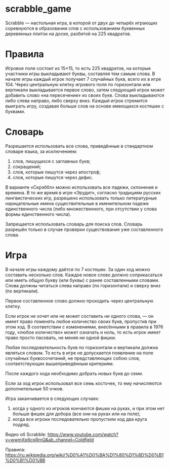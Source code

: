 # scrabble_game
Scrabble — настольная игра, в которой от двух до четырёх играющих соревнуются в образовании слов с использованием буквенных деревянных плиток на доске, разбитой на 225 квадратов. 


# Правила
Игровое поле состоит из 15×15, то есть 225 квадратов, на которые участники игры выкладывают буквы, составляя тем самым слова. В начале игры каждый игрок получает 7 случайных букв, всего их в игре 104. Через центральную клетку игрового поля по горизонтали или вертикали выкладывается первое слово, затем следующий игрок может добавить слово «на пересечение» из своих букв. Слова выкладываются либо слева направо, либо сверху вниз. Каждый игрок стремится выиграть игру, создавая больше слов на основе имеющихся костяшек с буквами.

# Словарь
Разрешается использовать все слова, приведённые в стандартном словаре языка, за исключением:
  1) слов, пишущихся с заглавных букв;
  2) сокращений;
  3) cлов, которые пишутся через апостроф;
  4) слов, которые пишутся через дефис.
  
В варианте «Скрэббл» можно использовать все падежи, склонения и времена. В то же время в игре «Эрудит», согласно традициям русских лингвистических игр, разрешено использовать только литературные нарицательные имена существительные в именительном падеже единственного числа (либо множественного, при отсутствии у слова формы единственного числа).

Запрещается использовать словарь для поиска слов. Словарь разрешён только в случае проверки существования уже составленного слова.

# Игра
В начале игры каждому даётся по 7 костяшек. За один ход можно составить несколько слов. Каждое новое слово должно соприкасаться или иметь общую букву (или буквы) с ранее составленными словами. Слова должны читаться слева направо (по горизонтали) и сверху вниз (по вертикали).

Первое составленное слово должно проходить через центральную клетку.

Если игрок не хочет или не может составить ни одного слова, — он имеет право поменять любое количество своих букв, пропустив при этом ход. В соответствии с изменениями, внесёнными в правила в 1976 году, «любое количество» может означать и ноль, то есть игрок имеет право просто пасовать, не меняя ни одной фишки.

Любая последовательность букв по горизонтали и вертикали должна являться словом. То есть в игре не допускается появление на поле случайных буквосочетаний, не представляющих собою слов, соответствующих вышеприведённым критериям.

После каждого хода необходимо добрать новых букв до семи.

Если за ход игрок использовал все семь косточек, то ему начисляются дополнительные 50 очков.

Игра заканчивается в следующих случаях:
  1) когда у одного из игроков кончаются фишки на руках, и при этом нет больше фишек для добора (все они на руках или на поле);
  2) когда все игроки последовательно пропустили ход два круга подряд.

Видео об Scrabble: https://www.youtube.com/watch?v=wwmXp6cpRmQ&ab_channel=Coldfield

Правила: https://ru.wikipedia.org/wiki/%D0%A1%D0%BA%D1%80%D1%8D%D0%B1%D0%B1%D0%BB
